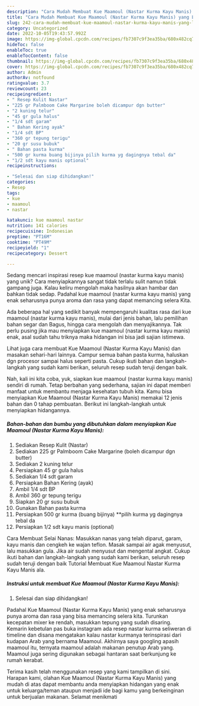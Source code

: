 ```yaml
---
description: "Cara Mudah Membuat Kue Maamoul (Nastar Kurma Kayu Manis) yang Lezat Sekali"
title: "Cara Mudah Membuat Kue Maamoul (Nastar Kurma Kayu Manis) yang Lezat Sekali"
slug: 242-cara-mudah-membuat-kue-maamoul-nastar-kurma-kayu-manis-yang-lezat-sekali
category: Uncategorized
date: 2022-10-05T19:43:57.992Z
image: https://img-global.cpcdn.com/recipes/fb7307c9f3ea35ba/680x482cq70/kue-maamoul-nastar-kurma-kayu-manis-foto-resep-utama.jpg
hideToc: false
enableToc: true
enableTocContent: false
thumbnail: https://img-global.cpcdn.com/recipes/fb7307c9f3ea35ba/680x482cq70/kue-maamoul-nastar-kurma-kayu-manis-foto-resep-utama.jpg
cover: https://img-global.cpcdn.com/recipes/fb7307c9f3ea35ba/680x482cq70/kue-maamoul-nastar-kurma-kayu-manis-foto-resep-utama.jpg
author: Admin
authorAv: notfound
ratingvalue: 3.7
reviewcount: 23
recipeingredient:
- " Resep Kulit Nastar"
- "225 gr Palmboom Cake Margarine boleh dicampur dgn butter"
- "2 kuning telur"
- "45 gr gula halus"
- "1/4 sdt garam"
- " Bahan Kering ayak"
- "1/4 sdt BP"
- "360 gr tepung terigu"
- "20 gr susu bubuk"
- " Bahan pasta kurma"
- "500 gr kurma buang bijinya pilih kurma yg dagingnya tebal da"
- "1/2 sdt kayu manis optional"
recipeinstructions:

- "Selesai dan siap dihidangkan!"
categories:
- Resep
tags:
- kue
- maamoul
- nastar

katakunci: kue maamoul nastar 
nutrition: 141 calories
recipecuisine: Indonesian
preptime: "PT16M"
cooktime: "PT49M"
recipeyield: "1"
recipecategory: Dessert

---
```





Sedang mencari inspirasi resep kue maamoul (nastar kurma kayu manis) yang unik? Cara menyiapkannya sangat tidak terlalu sulit namun tidak gampang juga. Kalau keliru mengolah maka hasilnya akan hambar dan bahkan tidak sedap. Padahal kue maamoul (nastar kurma kayu manis) yang enak seharusnya punya aroma dan rasa yang dapat memancing selera Kita.





Ada beberapa hal yang sedikit banyak mempengaruhi kualitas rasa dari kue maamoul (nastar kurma kayu manis), mulai dari jenis bahan, lalu pemilihan bahan segar dan Bagus, hingga cara mengolah dan menyajikannya. Tak perlu pusing jika mau menyiapkan kue maamoul (nastar kurma kayu manis) enak,      asal sudah tahu triknya maka hidangan ini bisa jadi sajian istimewa.














Lihat juga cara membuat Kue Maamoul (Nastar Kurma Kayu Manis) dan masakan sehari-hari lainnya. Campur semua bahan pasta kurma, haluskan dgn procesor sampai halus seperti pasta. Cukup ikuti bahan dan langkah-langkah yang sudah kami berikan, seluruh resep sudah teruji dengan baik.






Nah, kali ini kita coba, yuk, siapkan kue maamoul (nastar kurma kayu manis) sendiri di rumah. Tetap berbahan yang sederhana, sajian ini dapat memberi manfaat untuk membantu menjaga kesehatan tubuh kita. Kamu bisa menyiapkan Kue Maamoul (Nastar Kurma Kayu Manis) memakai 12 jenis bahan dan 0 tahap pembuatan. Berikut ini langkah-langkah untuk menyiapkan hidangannya.

<!--inarticleads1-->

##### Bahan-bahan dan bumbu yang dibutuhkan dalam menyiapkan Kue Maamoul (Nastar Kurma Kayu Manis):

1. Sediakan  Resep Kulit (Nastar)
1. Sediakan 225 gr Palmboom Cake Margarine (boleh dicampur dgn butter)
1. Sediakan 2 kuning telur
1. Persiapkan 45 gr gula halus
1. Sediakan 1/4 sdt garam
1. Persiapkan  Bahan Kering (ayak)
1. Ambil 1/4 sdt BP
1. Ambil 360 gr tepung terigu
1. Siapkan 20 gr susu bubuk
1. Gunakan  Bahan pasta kurma
1. Persiapkan 500 gr kurma (buang bijinya) **pilih kurma yg dagingnya tebal da
1. Persiapkan 1/2 sdt kayu manis (optional)


Cara Membuat Selai Nanas: Masukkan nanas yang telah diparut, garam, kayu manis dan cengkeh ke wajan teflon. Masak sampai air agak menyusut, lalu masukkan gula. Jika air sudah menyusut dan mengental angkat. Cukup ikuti bahan dan langkah-langkah yang sudah kami berikan, seluruh resep sudah teruji dengan baik Tutorial Membuat Kue Maamoul Nastar Kurma Kayu Manis ala. 

<!--inarticleads2-->

##### Instruksi untuk membuat Kue Maamoul (Nastar Kurma Kayu Manis):


1. Selesai dan siap dihidangkan!

Padahal Kue Maamoul (Nastar Kurma Kayu Manis) yang enak seharusnya punya aroma dan rasa yang bisa memancing selera kita. Turunkan kecepatan mixer ke rendah, masukkan tepung yang sudah disaring. Kemarin kebetulan pas buka instagram ada resep nastar kurma seliweran di timeline dan disana mengatakan kalau nastar kurmanya terinspirasi dari kudapan Arab yang bernama Maamoul. Akhirnya saya googling apasih maamoul itu, ternyata maamoul adalah makanan penutup Arab yang. Maamoul juga sering digunakan sebagai hantaran saat berkunjung ke rumah kerabat. 

Terima kasih telah menggunakan resep yang kami tampilkan di sini. Harapan kami, olahan Kue Maamoul (Nastar Kurma Kayu Manis) yang mudah di atas dapat membantu anda menyiapkan hidangan yang enak untuk keluarga/teman ataupun menjadi ide bagi kamu yang berkeinginan untuk berjualan makanan. Selamat menikmati
